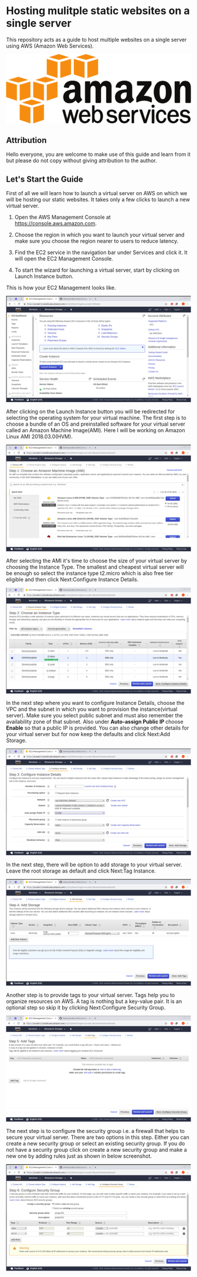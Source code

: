 # Hosting mulitple static websites on a single server
This repository acts as a guide to host multiple websites on a single server using AWS (Amazon Web Services).

![](images/aws%20logo.png)


<h2> Attribution </h2>
Hello everyone, you are welcome to make use of this guide and learn from it but please do not copy without giving attribution to the author.

<h2> Let's Start the Guide </h2>

First of all we will learn how to launch a virtual server on AWS on which we will be hosting our static websites. It takes only a few clicks to launch a new virtual server.
1. Open the AWS Management Console at https://console.aws.amazon.com.

2. Choose the region in which you want to launch your virtual server and make sure you choose the region nearer to users to        reduce latency.

3. Find the EC2 service in the navigation bar under Services and click it. It will open the EC2 Management Console.

4. To start the wizard for launching a virtual server, start by clicking on Launch Instance button.

This is how your EC2 Management looks like.

![](images/1.png)

After clicking on the Launch Instance button you will be redirected for selecting the operating system for your virtual machine. The first step is to choose a bundle of an OS and preinstalled software for your virtual server called an Amazon Machine Image(AMI). Here I will be working on Amazon Linux AMI 2018.03.0(HVM).

![](images/2.png)

After selecting the AMI it's time to choose the size of your virtual server by choosing the Instance Type. The smallest and cheapest virtual server will be enough so select the instance type t2.micro which is also free tier eligible and then click Next:Configure Instance Details.

![](images/3.png)

In the next step where you want to configure Instance Details, choose the VPC and the subnet in which you want to provision the instance(virtual server). Make sure you select public subnet and must also remember the availability zone of that subnet.
Also under <b>Auto-assign Public IP </b> choose <b>Enable</b> so that a public IP is provided.
You can also change other details for your virtual server but for now keep the defaults and click Next:Add Storage.

![](images/4.png)

In the next step, there will be option to add storage to your virtual server. Leave the root storage as default and click Next:Tag Instance.

![](images/5.png)

Another step is to provide tags to your virtual server. Tags help you to organize resources on AWS. A tag is nothing but a key-value pair. It is an optional step so skip it by clicking Next:Configure Security Group.

![](images/6.png)

The next step is to configure the security group i.e. a firewall that helps to secure your virtual server. There are two options in this step. Either you can create a new security group or select an existing security group. If you do not have a security group click on create a new security group and make a new one by adding rules just as shown in below screenshot.

![](images/7.png)



